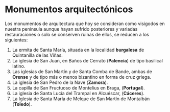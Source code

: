# **Monumentos arquitectónicos**
Los monumentos de arquitectura que hoy se consideran como visigodos en nuestra península aunque hayan sufrido posteriores y variadas restauraciones o solo se conserven ruinas de ellos, se reducen a los siguientes:

1.	La ermita de Santa María, situada en la localidad **burgalesa** de Quintanilla de las Viñas.
2.	La iglesia de San Juan, en Baños de Cerrato (**Palencia**) de tipo basilical latino.
3.	Las iglesias de San Martín y de Santa Comba de Bande, ambas de **Orense** y de tipo más o menos bizantino en forma de cruz griega.
4.	La iglesia de San Pedro de la Nave (**Zamora**).
5.	La capilla de San Fructuoso de Montelius en Braga, (**Portugal**).
6.	La iglesia de Santa Lucía del Trampal en Alcuéscar, (**Cáceres**).
7.	La Iglesia de Santa María de Melque de San Martín de Montalbán (**Toledo**).
